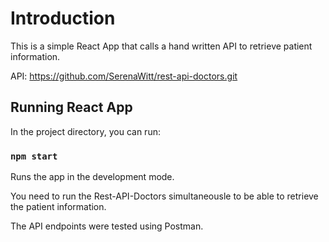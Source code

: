 # Introduction

This is a simple React App that calls a hand written API to retrieve patient information. 

API: https://github.com/SerenaWitt/rest-api-doctors.git

## Running React App
In the project directory, you can run:

### `npm start`

Runs the app in the development mode.

You need to run the Rest-API-Doctors simultaneousle to be able to retrieve the patient information.

The API endpoints were tested using Postman. 